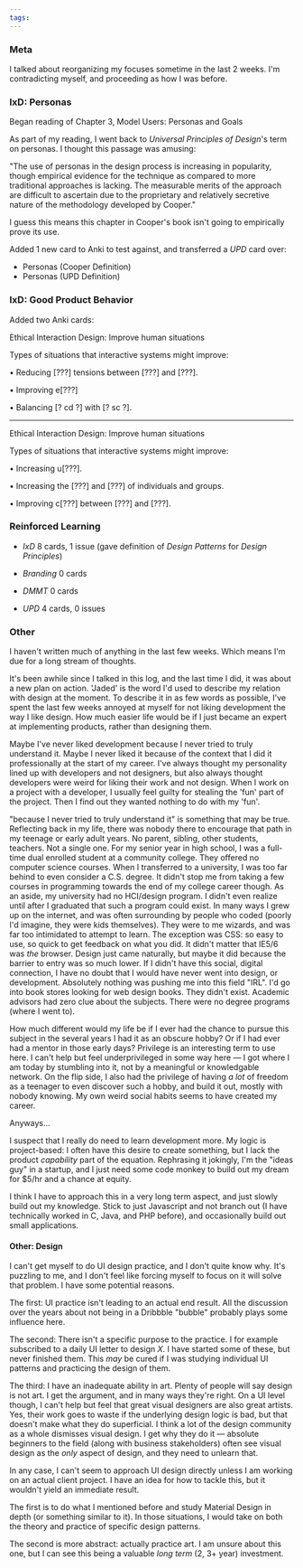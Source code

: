 ```yaml
---
tags:
---
```


### Meta

I talked about reorganizing my focuses sometime in the last 2 weeks. I'm contradicting myself, and proceeding as how I was before.

### IxD: Personas

Began reading of Chapter 3, Model Users: Personas and Goals 

As part of my reading, I went back to *Universal Principles of Design*'s term on personas. I thought this passage was amusing:

"The use of personas in the design process is increasing in popularity, though empirical evidence for the technique as compared to more traditional approaches is lacking. The measurable merits of the approach are difficult to ascertain due to the proprietary and relatively secretive nature of the methodology developed by Cooper."

I guess this means this chapter in Cooper's book isn't going to empirically prove its use. 

Added 1 new card to Anki to test against, and transferred a *UPD* card over:

* Personas (Cooper Definition)
* Personas (UPD Definition)

### IxD: Good Product Behavior

Added two Anki cards:

Ethical Interaction Design: Improve human situations

Types of situations that interactive systems might improve:

• Reducing [???] tensions between [???] and [???].

• Improving e[???]

• Balancing [? cd ?] with [? sc ?].

---

Ethical Interaction Design: Improve human situations

Types of situations that interactive systems might improve:

• Increasing u[???].

• Increasing the [???] and [???] of individuals and groups.

• Improving c[???] between [???] and [???].

### Reinforced Learning 

* *IxD* 8 cards, 1 issue (gave definition of *Design Patterns* for *Design Principles*)

* *Branding* 0 cards

* *DMMT* 0 cards

* *UPD* 4 cards, 0 issues

### Other

I haven't written much of anything in the last few weeks. Which means I'm due for a long stream of thoughts.

It's been awhile since I talked in this log, and the last time I did, it was about a new plan on action. 'Jaded' is the word I'd used to describe my relation with design at the moment. To describe it in as few words as possible, I've spent the last few weeks annoyed at myself for not liking development the way I like design. How much easier life would be if I just became an expert at implementing products, rather than designing them. 

Maybe I've never liked development because I never tried to truly understand it. Maybe I never liked it because of the context that I did it professionally at the start of my career. I've always thought my personality lined up with developers and not designers, but also always thought developers were weird for liking their work and not design. When I work on a project with a developer, I usually feel guilty for stealing the 'fun' part of the project. Then I find out they wanted nothing to do with my 'fun'.

"because I never tried to truly understand it" is something that may be true. Reflecting back in my life, there was nobody there to encourage that path in my teenage or early adult years. No parent, sibling, other students, teachers. Not a single one. For my senior year in high school, I was a full-time dual enrolled student at a community college. They offered no computer science courses. When I transferred to a university, I was too far behind to even consider a C.S. degree. It didn't stop me from taking a few courses in programming towards the end of my college career though. As an aside, my university had no HCI/design program. I didn't even realize until after I graduated that such a program could exist. In many ways I grew up on the internet, and was often surrounding by people who coded (poorly I'd imagine, they were kids themselves). They were to me wizards, and was far too intimidated to attempt to learn. The exception was CSS: so easy to use, so quick to get feedback on what you did. It didn't matter that IE5/6 was *the* browser. Design just came naturally, but maybe it did because the barrier to entry was so much lower. If I didn't have this social, digital connection, I have no doubt that I would have never went into design, or development. Absolutely nothing was pushing me into this field "IRL". I'd go into book stores looking for web design books. They didn't exist. Academic advisors had zero clue about the subjects. There were no degree programs (where I went to). 

How much different would my life be if I ever had the chance to pursue this subject in the several years I had it as an obscure hobby? Or if I had ever had a mentor in those early days? Privilege is an interesting term to use here. I can't help but feel underprivileged in some way here — I got where I am today by stumbling into it, not by a meaningful or knowledgable network. On the flip side, I also had the privilege of having *a lot* of freedom as a teenager to even discover such a hobby, and build it out, mostly with nobody knowing. My own weird social habits seems to have created my career. 

Anyways...

I suspect that I really do need to learn development more. My logic is project-based: I often have this desire to create something, but I lack the product *capability* part of the equation. Rephrasing it jokingly, I'm the "ideas guy" in a startup, and I just need some code monkey to build out my dream for $5/hr and a chance at equity. 

I think I have to approach this in a very long term aspect, and just slowly build out my knowledge. Stick to just Javascript and not branch out (I have technically worked in C, Java, and PHP before), and occasionally build out small applications. 

#### Other: Design

I can't get myself to do UI design practice, and I don't quite know why. It's puzzling to me, and I don't feel like forcing myself to focus on it will solve that problem. I have some potential reasons. 

The first: UI practice isn't leading to an actual end result. All the discussion over the years about not being in a Dribbble "bubble" probably plays some influence here.  

The second: There isn't a specific purpose to the practice. I for example subscribed to a daily UI letter to design *X*. I have started some of these, but never finished them. This *may* be cured if I was studying individual UI patterns and practicing the design of them. 

The third: I have an inadequate ability in art. Plenty of people will say design is not art. I get the argument, and in many ways they're right. On a UI level though, I can't help but feel that great visual designers are also great artists. Yes, their work goes to waste if the underlying design logic is bad, but that doesn't make what they do superficial. I think a lot of the design community as a whole dismisses visual design. I get why they do it — absolute beginners to the field (along with business stakeholders) often see visual design as the *only* aspect of design, and they need to unlearn that. 

In any case, I can't seem to approach UI design directly unless I am working on an actual client project. I have an idea for how to tackle this, but it wouldn't yield an immediate result.

The first is to do what I mentioned before and study Material Design in depth (or something similar to it). In those situations, I would take on both the theory and practice of specific design patterns.

The second is more abstract: actually practice art. I am unsure about this one, but I can see this being a valuable *long term* (2, 3+ year) investment. 
